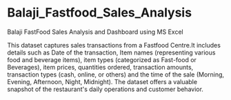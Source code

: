 # Balaji_Fastfood_Sales_Analysis
Balaji FastFood Sales Analysis and Dashboard using MS Excel

This dataset captures sales transactions from a Fastfood Centre.It includes details such as Date of the transaction, Item names (representing various food and beverage items), item types (categorized as Fast-food or Beverages), item prices, quantities ordered, transaction amounts, transaction types (cash, online, or others) and the time of the sale (Morning, Evening, Afternoon, Night, Midnight). The dataset offers a valuable snapshot of the restaurant's daily operations and customer behavior.
